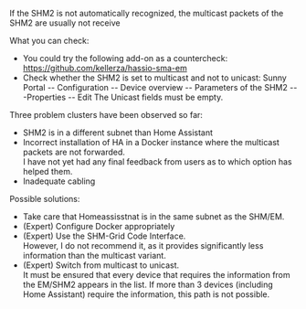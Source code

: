 If the SHM2 is not automatically recognized, the multicast packets of the SHM2 are usually not receive

What you can check:

* You could try the following add-on as a countercheck:
    https://github.com/kellerza/hassio-sma-em
* Check whether the SHM2 is set to multicast and not to unicast:
    Sunny Portal -- Configuration -- Device overview -- Parameters of the SHM2 ---Properties -- Edit
    The Unicast fields must be empty.


Three problem clusters have been observed so far:
* SHM2 is in a different subnet than Home Assistant
* Incorrect installation of HA in a Docker instance where the multicast packets are not forwarded.<br>I have not yet had any final feedback from users as to which option has helped them.
* Inadequate cabling

Possible solutions:
* Take care that Homeassisstnat is in the same subnet as the SHM/EM. 
* (Expert) Configure Docker appropriately
* (Expert) Use the SHM-Grid Code Interface.<br>However, I do not recommend it, as it provides significantly less information than the multicast variant.
* (Expert) Switch from multicast to unicast.<br>It must be ensured that every device that requires the information from the EM/SHM2 appears in the list. If more than 3 devices (including Home Assistant) require the information, this path is not possible.
